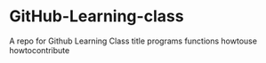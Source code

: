 # GitHub-Learning-class
A repo for Github Learning Class
title
programs
functions
howtouse
howtocontribute
